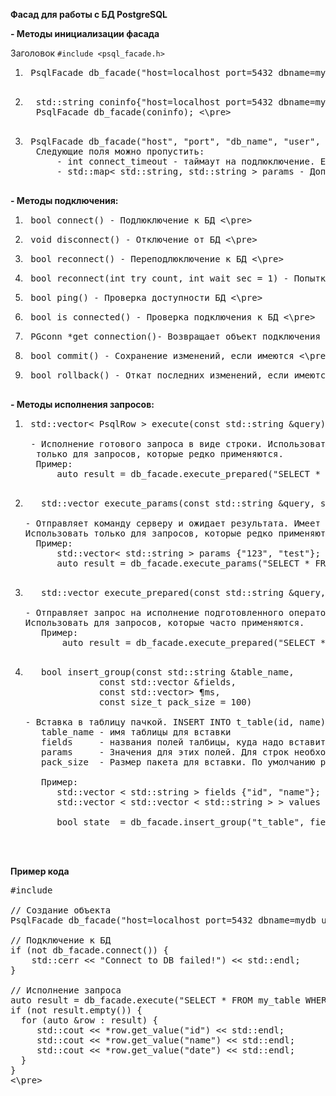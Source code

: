 **Фасад для работы с БД PostgreSQL**

**- Методы инициализации фасада**
 
   Заголовок `#include <psql_facade.h>`
   1) <pre> PsqlFacade db_facade("host=localhost port=5432 dbname=mydb user=user password=***** connect_timeout=10"); <\pre>
   
   2) <pre>  std::string coninfo{"host=localhost port=5432 dbname=mydb user=user password=***** connect_timeout=10"}; 
        PsqlFacade db_facade(coninfo); <\pre>

   3) <pre> PsqlFacade db_facade("host", "port", "db_name", "user", "password", connect_timeout, params);
        Следующие поля можно пропустить:
            - int connect_timeout - таймаут на подлюключение. Если не установить, то по умолчанию равен 10 секунд 
            - std::map< std::string, std::string > params - Доплнительные поля для подключения, если есть необходимость [ключ=значение]. По умолчанию пустой <\pre> 

**- Методы подключения:**
   1) <pre> bool connect() - Подлюключение к БД <\pre>
   2) <pre> void disconnect() - Отключение от БД <\pre>
   3) <pre> bool reconnect() - Переподлюключение к БД <\pre>
   4) <pre> bool reconnect(int try_count, int wait_sec = 1) - Попытка переподключения к БД указанное количество раз с указанным ожиданием секунд<\pre>
   5) <pre> bool ping() - Проверка доступности БД <\pre>
   6) <pre> bool is_connected() - Проверка подключения к БД <\pre>
   7) <pre> PGconn *get_connection()- Возвращает объект подключения <\pre>
   8) <pre> bool commit() - Сохранение изменений, если имеются <\pre>
   9) <pre> bool rollback() - Откат последних изменений, если имеются<\pre>

**- Методы исполнения запросов:**
   1) <pre> std::vector< PsqlRow > execute(const std::string &query)

       - Исполнение готового запроса в виде строки. Использовать
        только для запросов, которые редко применяются. 
        Пример:
            auto result = db_facade.execute_prepared("SELECT * FROM t_table WHERE id = 111"); <\pre>

   2) <pre>   std::vector<PsqlRow> execute_params(const std::string &query, std::vector<std::string> &values)

      - Отправляет команду серверу и ожидает результата. Имеет возможность передать параметры отдельно от текста SQL-команды. 
      Использовать только для запросов, которые редко применяются.
        Пример:
            std::vector< std::string > params {"123", "test"};
            auto result = db_facade.execute_params("SELECT * FROM t_table WHERE id = $1 and name = $2", params); <\pre>    

   3) <pre>   std::vector<PsqlRow> execute_prepared(const std::string &query, Params... params)

      - Отправляет запрос на исполнение подготовленного оператора с данными параметрами и ожидает результата. 
      Использовать для запросов, которые часто применяются.
         Пример:
             auto result = db_facade.execute_prepared("SELECT * FROM t_table WHERE id = $1 and name = $2", 123, "test"); <\pre>      
   
   4) <pre>   bool insert_group(const std::string &table_name,
                    const std::vector<std::string> &fields,
                    const std::vector<std::vector<std::string>> &params,
                    const size_t pack_size = 100) 
                    
      - Вставка в таблицу пачкой. INSERT INTO t_table(id, name) VALUES (1, "test1"),(2, "test2"), (3, "test3") и т.д. 
         table_name - имя таблицы для вставки
         fields     - названия полей талбицы, куда надо вставить
         params     - Значения для этих полей. Для строк необходимо использовать одинарные кавычки
         pack_size  - Размер пакета для вставки. По умолчанию равен 100
         
         Пример:
            std::vector < std::string > fields {"id", "name"};
            std::vector < std::vector < std::string > > values {{"1", "'test1'"}, {"2", "'test2'"}, {"3", "'test3'"}};     
           
            bool state  = db_facade.insert_group("t_table", fields, values, 10); <\pre>        
            
            
            
**Пример кода**
<pre>
#include </psql_facade.h>
 
// Создание объекта
PsqlFacade db_facade("host=localhost port=5432 dbname=mydb user=user password=quwerty123 connect_timeout=10");
 
// Подключение к БД
if (not db_facade.connect()) {
    std::cerr << "Connect to DB failed!") << std::endl;
}
 
// Исполнение запроса
auto result = db_facade.execute("SELECT * FROM my_table WHERE id = 123");
if (not result.empty()) {
  for (auto &row : result) {
     std::cout << *row.get_value<int64_t>("id") << std::endl;
     std::cout << *row.get_value<std::string>("name") << std::endl;
     std::cout << *row.get_value<std::string>("date") << std::endl; 
  }
}
<\pre>
            

